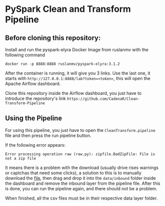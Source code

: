 # PySpark Clean and Transform Pipeline

## Before cloning this repository:
Install and run the pyspark-elyra Docker Image from ruslanmv with the following command
```
docker run -p 8888:8888 ruslanmv/pyspark-elyra:3.1.2
```
After the container is running, it will give you 3 links. Use the last one, it starts with `http://127.0.0.1:8888/lab?token=<token>`, this will open the Apache Airflow dashboard.

Clone this repository inside the Airflow dashboard, you just have to introduce the repository's link `https://github.com/CadenaR/Clean-Transform-Pipeline`

## Using the Pipeline
For using this pipeline, you just have to open the `CleanTransform.pipeline` file and then press the run pipeline button.

If the following error appears:
```
Error processing operation raw (raw.py): zipfile.BadZipFile: File is not a zip file
```
It means there is a problem with the download (usually drive rises warnings or captchas that need some clicks), a solution to this is to manually download the <a href="https://drive.google.com/file/d/1vDvkbR3RkDhJAmqfCRgcdv5nVPFEXQis/view?usp=sharing" target="_blank">file</a>, then drag and drop it into the `data/inbound` folder inside the dashboard and remove the inbound layer from the pipeline file.
After this is done, you can run the pipeline again, and there should not be a problem.

When finished, all the csv files must be in their respective data layer folder.

